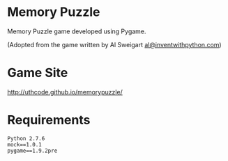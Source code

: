 Memory Puzzle
============

Memory Puzzle game developed using Pygame. 

(Adopted from the game written by Al Sweigart al@inventwithpython.com)

Game Site
=========

http://uthcode.github.io/memorypuzzle/


Requirements
============

    Python 2.7.6
    mock==1.0.1
    pygame==1.9.2pre
